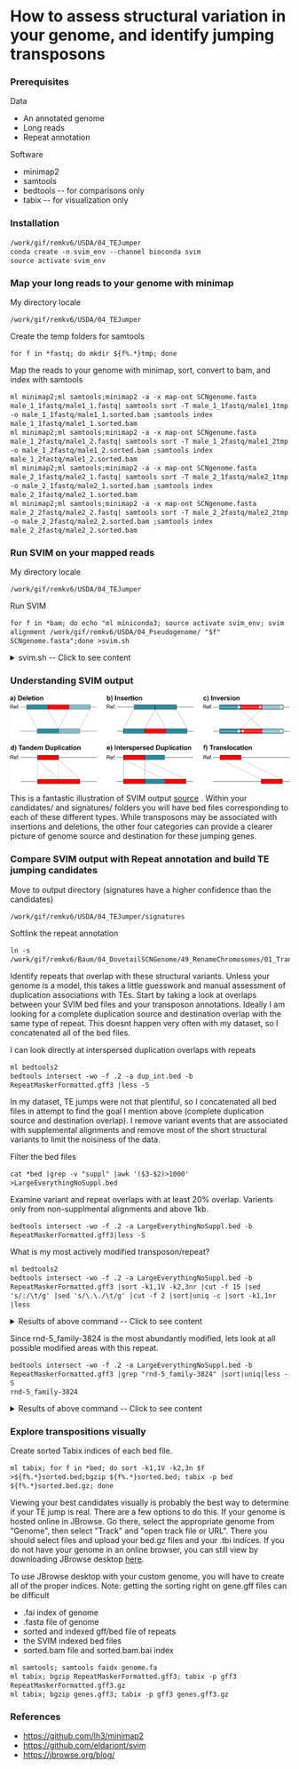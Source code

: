# How to assess structural variation in your genome, and identify jumping transposons


### Prerequisites
Data
* An annotated genome
* Long reads
* Repeat annotation

Software
* minimap2
* samtools
* bedtools -- for comparisons only
* tabix -- for visualization only


### Installation
```
/work/gif/remkv6/USDA/04_TEJumper
conda create -n svim_env --channel bioconda svim
source activate svim_env
```

### Map your long reads to your genome with minimap

My directory locale
```
/work/gif/remkv6/USDA/04_TEJumper
```

Create the temp folders for samtools
```
for f in *fastq; do mkdir ${f%.*}tmp; done
```
Map the reads to your genome with minimap, sort, convert to bam, and index with samtools
```
ml minimap2;ml samtools;minimap2 -a -x map-ont SCNgenome.fasta male_1_1fastq/male1_1.fastq| samtools sort -T male_1_1fastq/male1_1tmp -o male_1_1fastq/male1_1.sorted.bam ;samtools index male_1_1fastq/male1_1.sorted.bam
ml minimap2;ml samtools;minimap2 -a -x map-ont SCNgenome.fasta male_1_2fastq/male1_2.fastq| samtools sort -T male_1_2fastq/male1_2tmp -o male_1_2fastq/male1_2.sorted.bam ;samtools index male_1_2fastq/male1_2.sorted.bam
ml minimap2;ml samtools;minimap2 -a -x map-ont SCNgenome.fasta male_2_1fastq/male2_1.fastq| samtools sort -T male_2_1fastq/male2_1tmp -o male_2_1fastq/male2_1.sorted.bam ;samtools index male_2_1fastq/male2_1.sorted.bam
ml minimap2;ml samtools;minimap2 -a -x map-ont SCNgenome.fasta male_2_2fastq/male2_2.fastq| samtools sort -T male_2_2fastq/male2_2tmp -o male_2_2fastq/male2_2.sorted.bam ;samtools index male_2_2fastq/male2_2.sorted.bam
```

### Run SVIM on your mapped reads
My directory locale
```
/work/gif/remkv6/USDA/04_TEJumper
```
Run SVIM
```
for f in *bam; do echo "ml miniconda3; source activate svim_env; svim alignment /work/gif/remkv6/USDA/04_Pseudogenome/ "$f" SCNgenome.fasta";done >svim.sh
```
<details>
  <summary>svim.sh -- Click to see content</summary>
  <pre>
ml miniconda3; source activate svim_env; svim alignment /work/gif/remkv6/USDA/04_Pseudogenome/ male1_1.sorted.bam SCNgenome.fasta
ml miniconda3; source activate svim_env; svim alignment /work/gif/remkv6/USDA/04_Pseudogenome/ male1_2.sorted.bam SCNgenome.fasta
ml miniconda3; source activate svim_env; svim alignment /work/gif/remkv6/USDA/04_Pseudogenome/ male2_1.sorted.bam SCNgenome.fasta
ml miniconda3; source activate svim_env; svim alignment /work/gif/remkv6/USDA/04_Pseudogenome/ male2_2.sorted.bam SCNgenome.fasta
</pre>
</details>

### Understanding SVIM output
![SVIM Structural Variation Classes](../../assets/SVclasses.png)

This is a fantastic illustration of SVIM output [source](https://github.com/eldariont/svim) . Within your candidates/ and signatures/ folders you will have bed files corresponding to each of these different types. While transposons may be associated with insertions and deletions, the other four categories can provide a clearer picture of genome source and destination for these jumping genes.


### Compare SVIM output with Repeat annotation and build TE jumping candidates

Move to output directory (signatures have a higher confidence than the candidates)
```
/work/gif/remkv6/USDA/04_TEJumper/signatures
```
Softlink the repeat annotation
```
ln -s /work/gif/remkv6/Baum/04_DovetailSCNGenome/49_RenameChromosomes/01_Transfer2Box/RepeatMaskerFormatted.gff3
```
Identify repeats that overlap with these structural variants. Unless your genome is a model, this takes a little guesswork and manual assessment of duplication associations with TEs. Start by taking a look at overlaps between your SVIM bed files and your transposon annotations.  Ideally I am looking for a complete duplication source and destination overlap with the same type of repeat. This doesnt happen very often with my dataset, so I concatenated all of the bed files.

I can look directly at interspersed duplication overlaps with repeats
```
ml bedtools2
bedtools intersect -wo -f .2 -a dup_int.bed -b RepeatMaskerFormatted.gff3 |less -S
````
In my dataset, TE jumps were not that plentiful, so I concatenated all bed files in attempt to find the goal I mention above (complete duplication source and destination overlap). I remove variant events that are associated with supplemental alignments and remove most of the short structural variants to limit the noisiness of the data.

Filter the bed files
```
cat *bed |grep -v "suppl" |awk '($3-$2)>1000' >LargeEverythingNoSuppl.bed
```
Examine variant and repeat overlaps with at least 20% overlap. Varients only from non-supplmental alignments and above 1kb.
```
bedtools intersect -wo -f .2 -a LargeEverythingNoSuppl.bed -b RepeatMaskerFormatted.gff3|less -S
```
What is my most actively modified transposon/repeat?
```
ml bedtools2
bedtools intersect -wo -f .2 -a LargeEverythingNoSuppl.bed -b RepeatMaskerFormatted.gff3 |sort -k1,1V -k2,3nr |cut -f 15 |sed 's/:/\t/g' |sed 's/\.\./\t/g' |cut -f 2 |sort|uniq -c |sort -k1,1nr  |less
```

<details>
  <summary>Results of above command -- Click to see content</summary>
  <pre>
 18 rnd-5_family-3824
  14 rnd-3_family-296
  12 rnd-4_family-1175
  12 rnd-4_family-554
  10 rnd-4_family-3941
  10 rnd-4_family-586
  10 rnd-5_family-506
   8 rnd-3_family-742
   8 rnd-4_family-1889
   8 rnd-4_family-233
   8 rnd-4_family-3318
   8 rnd-4_family-871
   8 rnd-5_family-2024
   8 rnd-5_family-62
   6 rnd-3_family-259
   6 rnd-3_family-755
   6 rnd-4_family-1030
   6 rnd-4_family-1939
   6 rnd-4_family-2286
   6 rnd-4_family-615
   6 rnd-4_family-636
   6 rnd-4_family-676
   6 rnd-4_family-76
   6 rnd-4_family-78
   6 rnd-5_family-1296
   6 rnd-5_family-2138
   6 rnd-5_family-2592
   6 rnd-5_family-2847
   6 rnd-5_family-3299
   6 rnd-5_family-3786
   6 rnd-5_family-884
   4 rnd-3_family-136
   4 rnd-3_family-45
   4 rnd-3_family-675
   4 rnd-3_family-92
   4 rnd-4_family-1093
   4 rnd-4_family-1163
   4 rnd-4_family-136
   4 rnd-4_family-1655
   4 rnd-4_family-2265
   4 rnd-4_family-2283
   4 rnd-4_family-2901
   4 rnd-4_family-294
   4 rnd-4_family-3130
   4 rnd-4_family-329
   4 rnd-4_family-344
   4 rnd-4_family-36
   4 rnd-4_family-397
</pre>
</details>

Since rnd-5_family-3824 is the most abundantly modified, lets look at all possible modified areas with this repeat.
```
bedtools intersect -wo -f .2 -a LargeEverythingNoSuppl.bed -b RepeatMaskerFormatted.gff3 |grep "rnd-5_family-3824" |sort|uniq|less -S
rnd-5_family-3824
```

<details>
  <summary>Results of above command -- Click to see content</summary>
  <pre>
Chromosome_1    21394028        21395344        INS;1;None;None 1.0     [Chromosome_1|21394028|21395344|INS;cigar|afa26991-52ed-4c97-964a-ed17aace0ded] Chromosome_1    RepeatMasker    similarity      21394241        21394627        3.7     -       .       ID=Motif:rnd-5_family-3824..1769-2162#166139    387
Chromosome_1    21394028        21395344        INS;1;None;None 1.0     [Chromosome_1|21394028|21395344|INS;cigar|afa26991-52ed-4c97-964a-ed17aace0ded] Chromosome_1    RepeatMasker    similarity      21395018        21395525        0.8     -       .       ID=Motif:rnd-5_family-3824..597-1126#166142     327
Chromosome_3    11203022        11204503        INS;1;None;None 1.0     [Chromosome_3|11203022|11204503|INS;cigar|311e9af7-3a96-41a9-a805-dd0ae1ba4684] Chromosome_3    RepeatMasker    similarity      11203770        11204822        1.9     -       .       ID=Motif:rnd-5_family-3824..613-1659#80436      734
Chromosome_3    13650014        13651306        DEL;1;None;None 1.0     [Chromosome_3|13650014|13651306|DEL;cigar|2fb4442e-82ce-441e-99f5-967e803d35fc] Chromosome_3    RepeatMasker    similarity      13650932        13651308        3.7     +       .       ID=Motif:rnd-5_family-3824..1769-2162#83910     375
Chromosome_4    3724167 3725709 DEL;1;None;None 1.0     [Chromosome_4|3724167|3725709|DEL;cigar|04e14531-dd48-4da3-8386-8fa5c0d31a88]   Chromosome_4    RepeatMasker    similarity      3724168 3724558 3.4     -       .       ID=Motif:rnd-5_family-3824..1769-2167#108415    391
Chromosome_4    3724167 3725709 DEL;1;None;None 1.0     [Chromosome_4|3724167|3725709|DEL;cigar|04e14531-dd48-4da3-8386-8fa5c0d31a88]   Chromosome_4    RepeatMasker    similarity      3725358 3725707 0.9     -       .       ID=Motif:rnd-5_family-3824..618-962#108425      350
Chromosome_8    3875115 3876378 DEL;1;None;None 1.0     [Chromosome_8|3875115|3876378|DEL;cigar|bc18a171-d6da-4e52-b895-55f20b0f603d]   Chromosome_8    RepeatMasker    similarity      3875527 3875878 22.2    +       .       ID=Motif:rnd-5_family-3824..1109-1432#43663     352
Chromosome_8    5192359 5193624 DEL;1;None;None 1.0     [Chromosome_8|5192359|5193624|DEL;cigar|3b657f3f-05e2-49fd-9c3d-d27ae0408b84]   Chromosome_8    RepeatMasker    similarity      5192370 5192776 3.3     -       .       ID=Motif:rnd-5_family-3824..1769-2162#46002     407
Chromosome_8    5192359 5193624 DEL;1;None;None 1.0     [Chromosome_8|5192359|5193624|DEL;cigar|3b657f3f-05e2-49fd-9c3d-d27ae0408b84]   Chromosome_8    RepeatMasker    similarity      5193276 5193634 0.6     -       .       ID=Motif:rnd-5_family-3824..618-962#46012       349

</pre>
</details>

### Explore transpositions visually

Create sorted Tabix indices of each bed file.
```
ml tabix; for f in *bed; do sort -k1,1V -k2,3n $f >${f%.*}sorted.bed;bgzip ${f%.*}sorted.bed; tabix -p bed ${f%.*}sorted.bed.gz; done
```

Viewing your best candidates visually is probably the best way to determine if your TE jump is real. There are a few options to do this.  If your genome is hosted online in JBrowse. Go there, select the appropriate genome from "Genome", then select "Track" and "open track file or URL".  There you should select files and upload your bed.gz files and your .tbi indices. If you do not have your genome in an online browser, you can still view by downloading JBrowse desktop [here](https://jbrowse.org/blog/).

To use JBrowse desktop with your custom genome, you will have to create all of the proper indices. Note: getting the sorting right on gene.gff files can be difficult
* .fai index of genome
* .fasta file of genome
* sorted and indexed gff/bed file of repeats
* the SVIM indexed bed files
* sorted.bam file and sorted.bam.bai index

```
ml samtools; samtools faidx genome.fa
ml tabix; bgzip RepeatMaskerFormatted.gff3; tabix -p gff3 RepeatMaskerFormatted.gff3.gz
ml tabix; bgzip genes.gff3; tabix -p gff3 genes.gff3.gz
```
### References
* https://github.com/lh3/minimap2
* https://github.com/eldariont/svim
* https://jbrowse.org/blog/

